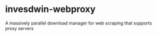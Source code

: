 # invesdwin-webproxy
A massively parallel download manager for web scraping that supports proxy servers
